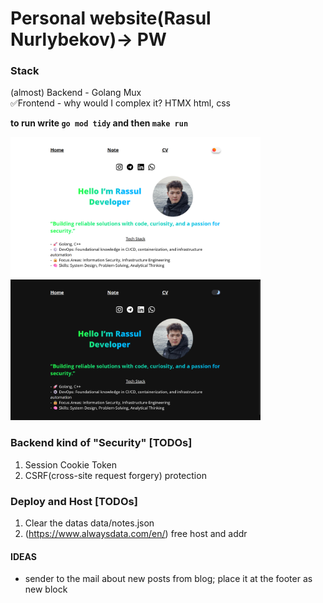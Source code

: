 # Personal website(Rasul Nurlybekov)-> PW

### Stack
(almost) Backend - Golang Mux\
✅Frontend - why would I complex it? HTMX html, css

**to run write `go mod tidy` and then `make run`**

<img src="assets/img/mainPage.png" alt="Main page in white theme" width="400" />
<img src="assets/img/mainPage(blackTheme).png" alt="Main page in black theme" width="400"/>

### Backend kind of "Security" [TODOs]
1. Session Cookie Token
2. CSRF(cross-site request forgery) protection

### Deploy and Host [TODOs]
1. Clear the datas data/notes.json
2. (https://www.alwaysdata.com/en/) free host and addr

#### IDEAS
* sender to the mail about new posts from blog; place it at the footer as new block

